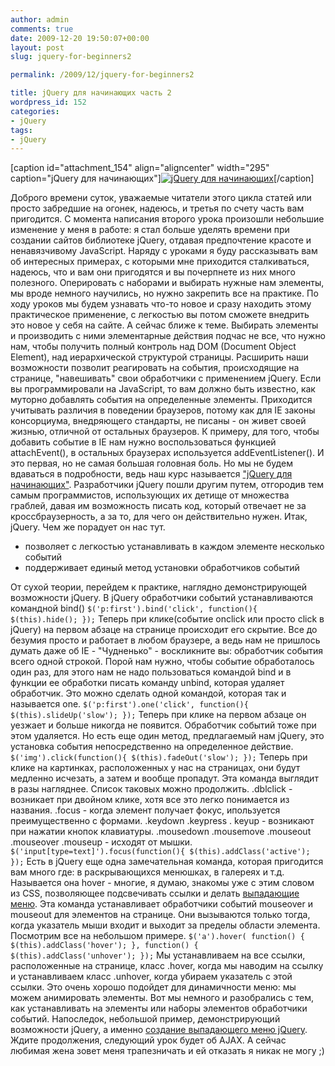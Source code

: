 ```yaml
---
author: admin
comments: true
date: 2009-12-20 19:50:07+00:00
layout: post
slug: jquery-for-beginners2

permalink: /2009/12/jquery-for-beginners2

title: jQuery для начинающих часть 2
wordpress_id: 152
categories:
- jQuery
tags:
- jQuery
---
```


[caption id="attachment_154" align="aligncenter" width="295" caption="jQuery для начинающих"][![jQuery для начинающих](http://vredniy.ru/wp-content/uploads/2009/12/telka-295x300.jpg)](http://vredniy.ru/wp-content/uploads/2009/12/telka.jpg)[/caption]

Доброго времени суток, уважаемые читатели этого цикла статей или просто забредшие на огонек, надеюсь, и третья по счету часть вам пригодится. С момента написания второго урока произошли небольшие изменение у меня в работе: я стал больше уделять времени при создании сайтов библиотеке jQuery, отдавая предпочтение красоте и ненавязчивому JavaScript. Наряду с уроками я буду рассказывать вам об интересных примерах, с которыми мне приходится сталкиваться, надеюсь, что и вам они пригодятся и вы почерпнете из них много полезного. 
Оперировать с наборами и выбирать нужные нам элементы, мы вроде немного научились, но нужно закрепить все на практике. По ходу уроков мы будем узнавать что-то новое и сразу находить этому практическое применение, с легкостью вы потом сможете внедрить это новое у себя на сайте.
А сейчас ближе к теме. Выбирать элементы и производить с ними элементарные действия подчас не все, что нужно нам, чтобы получить полный контроль над DOM (Document Object Element), над иерархической структурой страницы. Расширить наши возможности позволит реагировать на события, происходящие на странице, "навешивать" свои обработчики с применением jQuery.
Если вы программировали на JavaScript, то вам должно быть известно, как муторно добавлять события на определенные элементы. Приходится учитывать различия в поведении браузеров, потому как для IE законы консорциума, внедряющего стандарты, не писаны - он живет своей жизнью, отличной от остальных браузеров.
К примеру, для того, чтобы добавить событие в IE нам нужно воспользоваться функцией attachEvent(), в остальных браузерах используется addEventListener(). И это первая, но не самая большая головная боль. Но мы не будем вдаваться в подробности, ведь наш курс называется ["jQuery для начинающих"](/category/jquery-%d0%b4%d0%bb%d1%8f-%d0%bd%d0%b0%d1%87%d0%b8%d0%bd%d0%b0%d1%8e%d1%89%d0%b8%d1%85/).
Разработчики jQuery пошли другим путем, отгородив тем самым программистов, использующих их детище от множества граблей, давая им возможность писать код, который отвечает не за кроссбраузерность, а за то, для чего он действительно нужен.
Итак, jQuery. Чем же порадует он нас тут.
- позволяет с легкостью устанавливать в каждом элементе несколько событий
- поддерживает единый метод установки обработчиков событий

От сухой теории, перейдем к практике, наглядно демонстрирующей возможности jQuery.
В jQuery обработчики событий устанавливаются командной bind()
`
$('p:first').bind('click', function(){
$(this).hide();
});
`
Теперь при клике(событие onclick или просто click в jQuery) на первом абзаце на странице происходит его скрытие. Все до безумия просто и работает в любом браузере, а ведь нам не пришлось думать даже об IE - "Чудненько" - воскликните вы: обработчик события всего одной строкой.
Порой нам нужно, чтобы событие обработалось один раз, для этого нам не надо пользоваться командой bind и в функции ее обработки писать команду unbind, которая удаляет обработчик. Это можно сделать одной командой, которая так и называется one.
`
$('p:first').one('click', function(){
$(this).slideUp('slow');
});
`
Теперь при клике на первом абзаце он уезжает и больше никогда не появится. Обработчик событий тоже при этом удаляется.
Но есть еще один метод, предлагаемый нам jQuery, это установка события непосредственно на определенное действие.
`
$('img').click(function(){
$(this).fadeOut('slow');
});
`
Теперь при клике на картинках, расположенных у нас на страницах, они будут медленно исчезать, а затем и вообще пропадут.
Эта команда выглядит в разы нагляднее. Список таковых можно продолжить.
.dblclick - возникает при двойном клике, хотя все это легко понимается из названия.
.focus - когда элемент получает фокус, ипользуется преимущественно с формами.
.keydown .keypress . keyup - возникают при нажатии кнопок клавиатуры.
.mousedown .mousemove .mouseout .mouseover .mouseup - исходят от мышки.
`
$('input[type=text]').focus(function(){
$(this).addClass('active');
});
`
Есть в jQuery еще одна замечательная команда, которая пригодится вам много где: в раскрывающихся менюшках, в галереях и т.д. Называется она hover - многие, я думаю, знакомы уже с этим словом из CSS, позволяющее подсвечивать ссылки и делать [выпадающие меню](/2009/11/27/%d0%b2%d1%8b%d0%bf%d0%b0%d0%b4%d0%b0%d1%8e%d1%89%d0%b5%d0%b5-%d0%bc%d0%b5%d0%bd%d1%8e-%d0%bd%d0%b0-html-%d0%b8-css/). Эта команда устанавливает обработчики событий mouseover и mouseout для элементов на странице. Они вызываются только тогда, когда указатель мыши входит и выходит за пределы области элемента. Посмотрим все на небольшом примере.
`
$('a').hover(
function() {
$(this).addClass('hover');
},
function() {
$(this).addClass('unhover');
});
`
Мы устанавливаем на все ссылки, расположенные на странице, класс .hover, когда мы наводим на ссылку и устанавливаем класс .unhover, когда убираем указатель с этой ссылки. Это очень хорошо подойдет для динамичности меню: мы можем анимировать элементы.
Вот мы немного и разобрались с тем, как устанавливать на элементы или наборы элементов обработчики событий.
Напоследок, небольшой пример, демонстрирующий возможности jQuery, а именно [создание выпадающего меню jQuery](/examples/jquery/2).
Ждите продолжения, следующий урок будет об AJAX.
А сейчас любимая жена зовет меня трапезничать и ей отказать я никак не могу ;)
